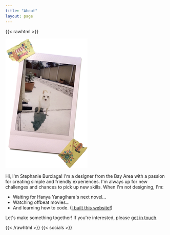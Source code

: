 ```yaml
---
title: "About"
layout: page
---
```

{{< rawhtml >}}
<div id="about">
    <img src="/img/weenie.png" alt="Drawing of Stephanie" />
    <div>
        <p>
            Hi, I'm Stephanie Burciaga! I'm a designer from the Bay Area with a passion for creating simple and friendly experiences. I'm always up for new challenges and chances to pick up new skills. When I'm not designing, I'm:
        </p>
        <p>
            <ul>
                <li>Waiting for Hanya Yanagihara's next novel...</li>
                <li>Watching offbeat movies...</li>
                <li>And learning how to code. (<a href="https://github.com/srciaga/srciaga.github.io">I built this website!</a>)</li>
            </ul>
            <p>
                Let's make something together! If you're interested, please <a href="contact.html">get in touch</a>.
            </p>
        </p>
    </div>
</div>
{{< /rawhtml >}}
{{< socials >}}